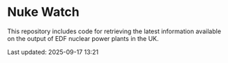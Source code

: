 # Nuke Watch

This repository includes code for retrieving the latest information available on the output of EDF nuclear power plants in the UK.

Last updated: 2025-09-17 13:21